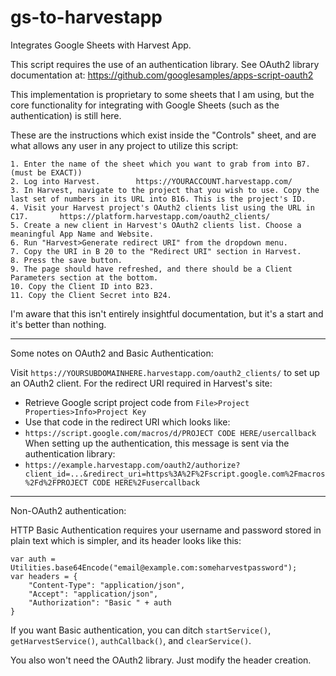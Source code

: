# gs-to-harvestapp

Integrates Google Sheets with Harvest App.

This script requires the use of an authentication library.
See OAuth2 library documentation at: https://github.com/googlesamples/apps-script-oauth2

This implementation is proprietary to some sheets that I am using, but the core functionality for integrating with Google Sheets (such as the authentication) is still here.

These are the instructions which exist inside the "Controls" sheet, and are what allows any user in any project to utilize this script:

```
1. Enter the name of the sheet which you want to grab from into B7. (must be EXACT))
2. Log into Harvest.		https://YOURACCOUNT.harvestapp.com/
3. In Harvest, navigate to the project that you wish to use. Copy the last set of numbers in its URL into B16. This is the project's ID.	4. Visit your Harvest project's OAuth2 clients list using the URL in C17.		https://platform.harvestapp.com/oauth2_clients/
5. Create a new client in Harvest's OAuth2 clients list. Choose a meaningful App Name and Website.
6. Run "Harvest>Generate redirect URI" from the dropdown menu.
7. Copy the URI in B 20 to the "Redirect URI" section in Harvest.
8. Press the save button.
9. The page should have refreshed, and there should be a Client Parameters section at the bottom.
10. Copy the Client ID into B23.
11. Copy the Client Secret into B24.
```

I'm aware that this isn't entirely insightful documentation, but it's a start and it's better than nothing.

---

Some notes on OAuth2 and Basic Authentication:

Visit `https://YOURSUBDOMAINHERE.harvestapp.com/oauth2_clients/` to set up an OAuth2 client.
For the redirect URI required in Harvest's site:
- Retrieve Google script project code from `File>Project Properties>Info>Project Key`
- Use that code in the redirect URI which looks like:
- `https://script.google.com/macros/d/PROJECT CODE HERE/usercallback`
When setting up the authentication, this message is sent via the authentication library:
- `https://example.harvestapp.com/oauth2/authorize?client_id=...&redirect_uri=https%3A%2F%2Fscript.google.com%2Fmacros%2Fd%2FPROJECT CODE HERE%2Fusercallback`

---

Non-OAuth2 authentication:

HTTP Basic Authentication requires your username and password stored in plain text which is simpler, and its header looks like this:

```
var auth = Utilities.base64Encode("email@example.com:someharvestpassword");
var headers = {
    "Content-Type": "application/json",
    "Accept": "application/json",
    "Authorization": "Basic " + auth
}
```

If you want Basic authentication, you can ditch `startService()`, `getHarvestService()`, `authCallback()`, and `clearService()`.

You also won't need the OAuth2 library. Just modify the header creation.
